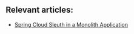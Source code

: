 ## Relevant articles:

- [Spring Cloud Sleuth in a Monolith Application](http://www.baeldung.com/spring-cloud-sleuth-single-application)

